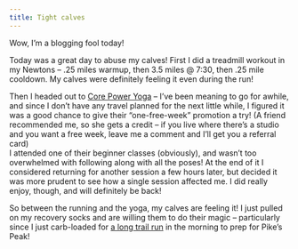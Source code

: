```yaml
---
title: Tight calves
---
```

Wow, I&#8217;m a blogging fool today!

Today was a great day to abuse my calves! First I did a treadmill workout in my Newtons &#8211; .25 miles warmup, then 3.5 miles @ 7:30, then .25 mile cooldown. My calves were definitely feeling it even during the run! 

Then I headed out to [Core Power Yoga](http://corepoweryoga.com/) &#8211; I&#8217;ve been meaning to go for awhile, and since I don&#8217;t have any travel planned for the next little while, I figured it was a good chance to give their &#8220;one-free-week&#8221; promotion a try! (A friend recommended me, so she gets a credit &#8211; if you live where there&#8217;s a studio and you want a free week, leave me a comment and I&#8217;ll get you a referral card)  
I attended one of their beginner classes (obviously), and wasn&#8217;t too overwhelmed with following along with all the poses! At the end of it I considered returning for another session a few hours later, but decided it was more prudent to see how a single session affected me. I did really enjoy, though, and will definitely be back!

So between the running and the yoga, my calves are feeling it! I just pulled on my recovery socks and are willing them to do their magic &#8211; particularly since I just carb-loaded for [a long trail run](http://www.inclineclub.com/faq.htm#SProto) in the morning to prep for Pike&#8217;s Peak!